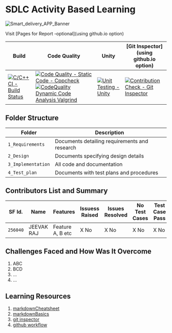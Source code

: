# SDLC Activity Based Learning
![Smart_delivery_APP_Banner](https://github.com/JeevakRaj/Smart-Delivery-App_MiniProject-C/blob/main/MiniProject_C/1_Requirements/Smart%20Delivery%20App.png)

Visit [Pages for Report -optional](using github.io option)

Build | Code Quality | Unity | [Git Inspector](using github.io option)
------|----------|-------|--------------
[![C/C++ CI - Build Status](https://github.com/JeevakRaj/Smart-Delivery-App_MiniProject-C/actions/workflows/main.yml/badge.svg)](https://github.com/JeevakRaj/Smart-Delivery-App_MiniProject-C/actions/workflows/main.yml)| [![Code Quality - Static Code - Cppcheck](https://github.com/JeevakRaj/Smart-Delivery-App_MiniProject-C/actions/workflows/Code_Quality%20static_code%20CPP_check.yml/badge.svg)](https://github.com/JeevakRaj/Smart-Delivery-App_MiniProject-C/actions/workflows/Code_Quality%20static_code%20CPP_check.yml) [![CodeQuality Dynamic Code Analysis Valgrind](https://github.com/JeevakRaj/Smart-Delivery-App_MiniProject-C/actions/workflows/CodeQuality%20Dynamic.yml/badge.svg)](https://github.com/JeevakRaj/Smart-Delivery-App_MiniProject-C/actions/workflows/CodeQuality%20Dynamic.yml) | [![Unit Testing - Unity](https://github.com/JeevakRaj/Smart-Delivery-App_MiniProject-C/actions/workflows/unity.yml/badge.svg)](https://github.com/JeevakRaj/Smart-Delivery-App_MiniProject-C/actions/workflows/unity.yml) | [![Contribution Check - Git Inspector](https://github.com/JeevakRaj/Smart-Delivery-App_MiniProject-C/actions/workflows/gitinspector.yml/badge.svg)](https://github.com/JeevakRaj/Smart-Delivery-App_MiniProject-C/actions/workflows/gitinspector.yml)


## Folder Structure
Folder             | Description
-------------------| -----------------------------------------
`1_Requirements`   | Documents detailing requirements and research
`2_Design`         | Documents specifying design details
`3_Implementation` | All code and documentation
`4_Test_plan`      | Documents with test plans and procedures

## Contributors List and Summary

SF Id. |  Name   |    Features    | Issuess Raised |Issues Resolved|No Test Cases|Test Case Pass
-------|---------|----------------|----------------|---------------|-------------|--------------
`256040` | JEEVAK RAJ  | Feature A, B etc    | X No     | X No   |X No   |X No     
   

## Challenges Faced and How Was It Overcome

1. ABC
2. BCD
3. ...
4. ...

## Learning Resources
1. [markdownCheatsheet](https://github.com/adam-p/markdown-here/wiki/Markdown-Cheatsheet)
2. [markdownBasics](https://guides.github.com/features/mastering-markdown/)
3. [git inspector](https://github.com/ejwa/gitinspector.git)
4. [github workflow](https://docs.github.com/en/actions/learn-github-action)
